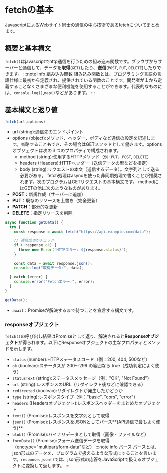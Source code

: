 # fetchの基本
JavascriptによるWebサイト同士の通信の中心技術であるfetchについてまとめます。

## 概要と基本構文
`fetch()`はjavascriptでhttp通信を行うための組み込み関数です。ブラウザからサーバーと通信して、データを**取得**(`GET`)したり、**送信**(`POST`, `PUT`, `DELETE`)したりできます。
:::note info
組み込み関数
組み込み関数とは、プログラミング言語の言語仕様に最初から定義され、提供されている関数のことです。開発者が１から定義することなくさまざまな便利機能を使用することができます。代表的なものには、`console.log()`,`map()`などがあります。
:::
## 基本構文と返り値
```JavaScript
fetch(url,options)
```
- url (string):通信先のエンドポイント
- options (object):メソッド、ヘッダー、ボディなど通信の設定を記述します。省略することもでき、その場合はGETメソッドとして働きます。optionsオブジェクトは次の３つのプロパティで構成されます。
  - method (string):使用するHTTPメソッド（例: `PUT`、`POST`, `DELETE`）
  - headers (Headers):HTTPヘッダー（送信データの型などを指定）
  - body (string):リクエストの本文（送信するデータ）。文字列として送る必要がある。
fetch処理はasyncを使った非同期処理で書くことが推奨されます。次のプログラムはGETリクエストの基本構文です。
methodにはGETの他に次のようなものがあります。
- **POST**：新規作成（サーバーに追加）
- **PUT**：既存のリソースを上書き（完全更新）
- **PATCH**：部分的な更新
- **DELETE**：指定リソースを削除

```JavaScript
async function getData() {
  try {
    const response = await fetch("https://api.example.com/data");

    // 通信成功かチェック
    if (!response.ok) {
      throw new Error(`HTTPエラー: ${response.status}`);
    }

    const data = await response.json(); 
    console.log("取得データ:", data);

  } catch (error) {
    console.error("Fetchエラー:", error);
  }
}

getData();
```
- `await`：Promiseが解決するまで待つことを宣言する構文です。
### responseオブジェクト
`fetch()`の呼び出し結果はPromiseとして返り、解決されると**Responseオブジェクト**が得られます。以下にResponseオブジェクトの主なプロパティとメソッドを示します。
- `status` (number):HTTPステータスコード（例：200, 404, 500など）
- `ok` (boolean):ステータスが 200〜299 の範囲なら true（成功判定によく使う）
- `statusText` (string):ステータスメッセージ（例："OK", "Not Found"）
- `url` (string):レスポンスのURL（リダイレクト後などに確認できる）
- `redirected` (boolean):リダイレクトが発生したかどうか
- `type` (string):レスポンスタイプ（例："basic", "cors", "error"）
- `headers` (Headersオブジェクト):レスポンスヘッダーをまとめたオブジェクト
- `text()` (Promise<string>):レスポンスを文字列として取得
- `json()` (Promise<object>):レスポンスをJSONとしてパース**(API通信で最もよく使う)**
- `blob()` (Promise<Blob>):バイナリデータとして取得（画像・ファイルなど）
- `formData()` (Promise<FormData>):フォーム送信データを取得（enctype="multipart/form-data"など）
:::note info
パース
パースとは、json形式のデータを、プログラムで扱えるような形式にすることを言います。`response.json()`では、json形式の応答をJavaScriptで扱えるオブジェクトに変換して返します。
:::

